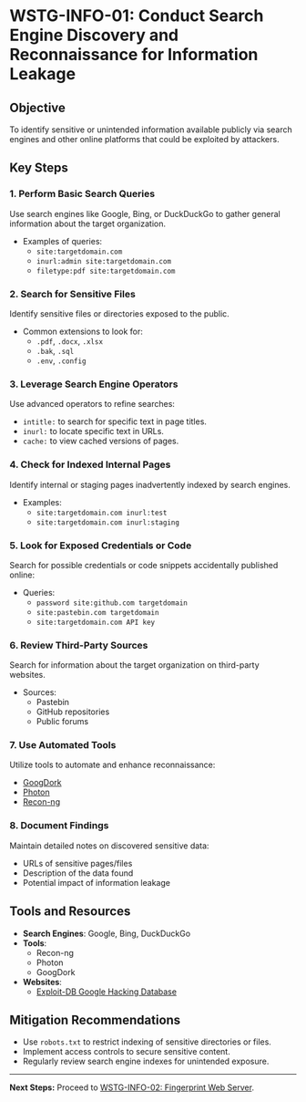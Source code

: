 # WSTG-INFO-01: Conduct Search Engine Discovery and Reconnaissance for Information Leakage

## Objective
To identify sensitive or unintended information available publicly via search engines and other online platforms that could be exploited by attackers.

## Key Steps

### 1. Perform Basic Search Queries
Use search engines like Google, Bing, or DuckDuckGo to gather general information about the target organization.
- Examples of queries:
  - `site:targetdomain.com`
  - `inurl:admin site:targetdomain.com`
  - `filetype:pdf site:targetdomain.com`

### 2. Search for Sensitive Files
Identify sensitive files or directories exposed to the public.
- Common extensions to look for:
  - `.pdf`, `.docx`, `.xlsx`
  - `.bak`, `.sql`
  - `.env`, `.config`

### 3. Leverage Search Engine Operators
Use advanced operators to refine searches:
- `intitle:` to search for specific text in page titles.
- `inurl:` to locate specific text in URLs.
- `cache:` to view cached versions of pages.

### 4. Check for Indexed Internal Pages
Identify internal or staging pages inadvertently indexed by search engines.
- Examples:
  - `site:targetdomain.com inurl:test`
  - `site:targetdomain.com inurl:staging`

### 5. Look for Exposed Credentials or Code
Search for possible credentials or code snippets accidentally published online:
- Queries:
  - `password site:github.com targetdomain`
  - `site:pastebin.com targetdomain`
  - `site:targetdomain.com API key`

### 6. Review Third-Party Sources
Search for information about the target organization on third-party websites.
- Sources:
  - Pastebin
  - GitHub repositories
  - Public forums

### 7. Use Automated Tools
Utilize tools to automate and enhance reconnaissance:
- [GoogDork](https://github.com/ZephrFish/GoogDork)
- [Photon](https://github.com/s0md3v/Photon)
- [Recon-ng](https://github.com/lanmaster53/recon-ng)

### 8. Document Findings
Maintain detailed notes on discovered sensitive data:
- URLs of sensitive pages/files
- Description of the data found
- Potential impact of information leakage

## Tools and Resources
- **Search Engines**: Google, Bing, DuckDuckGo
- **Tools**:
  - Recon-ng
  - Photon
  - GoogDork
- **Websites**:
  - [Exploit-DB Google Hacking Database](https://www.exploit-db.com/google-hacking-database)

## Mitigation Recommendations
- Use `robots.txt` to restrict indexing of sensitive directories or files.
- Implement access controls to secure sensitive content.
- Regularly review search engine indexes for unintended exposure.

---

**Next Steps:**
Proceed to [WSTG-INFO-02: Fingerprint Web Server](./WSTG_INFO_02.md).
